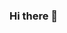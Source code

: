 ### Hi there 👋

<!--
**JuanaElbakhit/JuanaElbakhit** is a ✨ _special_ ✨ repository because its `README.md` (this file) appears on your GitHub profile.

Here are some ideas to get you started:

- 🔭 I’m currently working on python TASK


